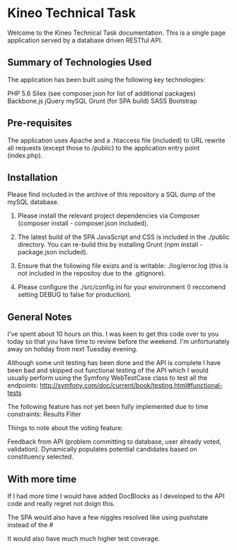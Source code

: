 # Kineo Technical Task

Welcome to the Kineo Technical Task documentation. This is a single page application served by a database driven RESTful API.

## Summary of Technologies Used

The application has been built using the following key technologies:

PHP 5.6
Silex (see composer.json for list of additional packages)
Backbone.js
jQuery
mySQL
Grunt (for SPA build)
SASS
Bootstrap

## Pre-requisites

The application uses Apache and a .htaccess file (included) to URL rewrite all requests (except those to /public) to the application entry point (index.php).

## Installation

Please find included in the archive of this repository a SQL dump of the mySQL database.

1. Please install the relevant project dependencies via Composer (composer install - composer.json included).

2. The latest build of the SPA JavaScript and CSS is included in the ./public directory. You can re-build this by installing Grunt (npm install - package.json included).

3. Ensure that the following file exists and is writable: ./log/error.log (this is not included in the repositoy due to the .gitignore).

4. Please configure the ./src/config.ini for your environment (I reccomend setting DEBUG to false for production).

## General Notes

I've spent about 10 hours on this. I was keen to get this code over to you today so that you have time to review before the weekend. I'm unfortunately away on holiday from next Tuesday evening.

Although some unit testing has been done and the API is complete I have been bad and skipped out functional testing of the API which I would usually perform using the Symfony WebTestCase class to test all the endpoints: 
http://symfony.com/doc/current/book/testing.html#functional-tests

The following feature has not yet been fully implemented due to time constraints:
Results Filter

Things to note about the voting feature: 

Feedback from API (problem committing to database, user already voted, validation). 
Dynamically populates potential candidates based on constituency selected.

## With more time

If I had more time I would have added DocBlocks as I developed to the API code and really regret not doign this.

The SPA would also have a few niggles resolved like using pushstate instead of the #

It would also have much much higher test coverage.
